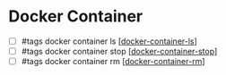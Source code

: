 # Docker Container

- [ ] #tags docker container ls [[docker-container-ls]]
- [ ] #tags docker container stop [[docker-container-stop]]
- [ ] #tags docker container rm [[docker-container-rm]]

[//begin]: # "Autogenerated link references for markdown compatibility"
[docker-container-ls]: docker-container-ls.md "Docker Container Ls"
[docker-container-stop]: docker-container-stop.md "Docker Container Stop"
[docker-container-rm]: docker-container-rm.md "Docker Container Rm"
[//end]: # "Autogenerated link references"